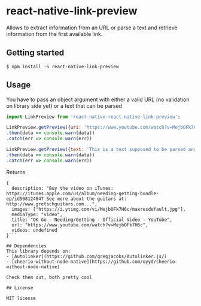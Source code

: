 
# react-native-link-preview

Allows to extract information from an URL or parse a text and retrieve information from the first available link.

## Getting started

`$ npm install -S react-native-link-preview`

## Usage
You have to pass an object argument with either a valid URL (no validation on library side yet) or a text that can be parsed

```javascript
import LinkPreview from 'react-native-react-native-link-preview';

LinkPreview.getPreview({uri: 'https://www.youtube.com/watch?v=MejbOFk7H6c'})
.then(data => console.warn(data))
.catch(err => console.warn(err))

LinkPreview.getPreview({text: 'This is a text supposed to be parsed and the first link displayed https://www.youtube.com/watch?v=MejbOFk7H6c'})
.then(data => console.warn(data))
.catch(err => console.warn(err))
```

Returns
```
{
  description: "Buy the video on iTunes: https://itunes.apple.com/us/album/needing-getting-bundle-ep/id508124847 See more about the guitars at: http://www.gretschguitars.com...",
  images: ["https://i.ytimg.com/vi/MejbOFk7H6c/maxresdefault.jpg"],
  mediaType: "video",
  title: "OK Go - Needing/Getting - Official Video - YouTube",
  url: "https://www.youtube.com/watch?v=MejbOFk7H6c",
  videos: undefined
}```

## Dependencies
This library depends on:
- [Autolinker](https://github.com/gregjacobs/Autolinker.js/)
- [cheerio-without-node-native](https://github.com/oyyd/cheerio-without-node-native)

Check them out, both pretty cool

## License

MIT license
